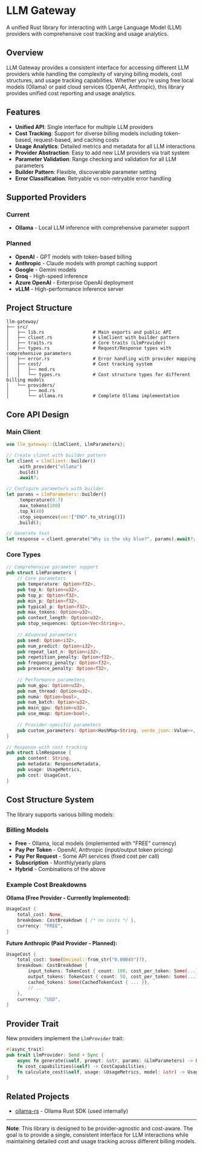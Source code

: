 # LLM Gateway

A unified Rust library for interacting with Large Language Model (LLM) providers with comprehensive cost tracking and usage analytics.

## Overview

LLM Gateway provides a consistent interface for accessing different LLM providers while handling the complexity of varying billing models, cost structures, and usage tracking capabilities. Whether you're using free local models (Ollama) or paid cloud services (OpenAI, Anthropic), this library provides unified cost reporting and usage analytics.

## Features

- **Unified API**: Single interface for multiple LLM providers
- **Cost Tracking**: Support for diverse billing models including token-based, request-based, and caching costs  
- **Usage Analytics**: Detailed metrics and metadata for all LLM interactions
- **Provider Abstraction**: Easy to add new LLM providers via trait system
- **Parameter Validation**: Range checking and validation for all LLM parameters
- **Builder Pattern**: Flexible, discoverable parameter setting
- **Error Classification**: Retryable vs non-retryable error handling

## Supported Providers

### Current
- **Ollama** - Local LLM inference with comprehensive parameter support

### Planned
- **OpenAI** - GPT models with token-based billing
- **Anthropic** - Claude models with prompt caching support
- **Google** - Gemini models
- **Groq** - High-speed inference
- **Azure OpenAI** - Enterprise OpenAI deployment
- **vLLM** - High-performance inference server

## Project Structure

```
llm-gateway/
├── src/
│   ├── lib.rs                  # Main exports and public API
│   ├── client.rs               # LlmClient with builder pattern
│   ├── traits.rs               # Core traits (LlmProvider)
│   ├── types.rs                # Request/Response types with comprehensive parameters
│   ├── error.rs                # Error handling with provider mapping
│   ├── cost/                   # Cost tracking system
│   │   ├── mod.rs              
│   │   └── types.rs            # Cost structure types for different billing models
│   └── providers/              
│       ├── mod.rs              
│       └── ollama.rs           # Complete Ollama implementation
```

## Core API Design

### Main Client

```rust
use llm_gateway::{LlmClient, LlmParameters};

// Create client with builder pattern
let client = LlmClient::builder()
    .with_provider("ollama")
    .build()
    .await?;

// Configure parameters with builder
let params = LlmParameters::builder()
    .temperature(0.7)
    .max_tokens(100)
    .top_k(40)
    .stop_sequences(vec!["END".to_string()])
    .build();

// Generate text  
let response = client.generate("Why is the sky blue?", params).await?;
```

### Core Types

```rust
// Comprehensive parameter support
pub struct LlmParameters {
    // Core parameters
    pub temperature: Option<f32>,
    pub top_k: Option<u32>, 
    pub top_p: Option<f32>,
    pub min_p: Option<f32>,
    pub typical_p: Option<f32>,
    pub max_tokens: Option<u32>,
    pub context_length: Option<u32>,
    pub stop_sequences: Option<Vec<String>>,
    
    // Advanced parameters
    pub seed: Option<i32>,
    pub num_predict: Option<i32>,
    pub repeat_last_n: Option<i32>,
    pub repetition_penalty: Option<f32>,
    pub frequency_penalty: Option<f32>,
    pub presence_penalty: Option<f32>,
    
    // Performance parameters
    pub num_gpu: Option<u32>,
    pub num_thread: Option<u32>,
    pub numa: Option<bool>,
    pub num_batch: Option<u32>,
    pub main_gpu: Option<u32>,
    pub use_mmap: Option<bool>,
    
    // Provider-specific parameters
    pub custom_parameters: Option<HashMap<String, serde_json::Value>>,
}

// Response with cost tracking
pub struct LlmResponse {
    pub content: String,
    pub metadata: ResponseMetadata,
    pub usage: UsageMetrics,
    pub cost: UsageCost,
}
```

## Cost Structure System

The library supports various billing models:

### Billing Models

- **Free** - Ollama, local models (implemented with "FREE" currency)
- **Pay Per Token** - OpenAI, Anthropic (input/output token pricing)  
- **Pay Per Request** - Some API services (fixed cost per call)
- **Subscription** - Monthly/yearly plans
- **Hybrid** - Combinations of the above

### Example Cost Breakdowns

**Ollama (Free Provider - Currently Implemented):**
```rust
UsageCost {
    total_cost: None,
    breakdown: CostBreakdown { /* no costs */ },
    currency: "FREE",
}
```

**Future Anthropic (Paid Provider - Planned):**
```rust
UsageCost {
    total_cost: Some(Decimal::from_str("0.00045")?),
    breakdown: CostBreakdown {
        input_tokens: TokenCost { count: 100, cost_per_token: Some(...), ... },
        output_tokens: TokenCost { count: 50, cost_per_token: Some(...), ... },
        cached_tokens: Some(CachedTokenCost { ... }),
        // ...
    },
    currency: "USD",
}
```

## Provider Trait

New providers implement the `LlmProvider` trait:

```rust
#[async_trait]
pub trait LlmProvider: Send + Sync {
    async fn generate(&self, prompt: &str, params: &LlmParameters) -> Result<LlmResponse>;
    fn cost_capabilities(&self) -> CostCapabilities;
    fn calculate_cost(&self, usage: &UsageMetrics, model: &str) -> UsageCost;
}
```

## Related Projects

- [ollama-rs](https://crates.io/crates/ollama-rs) - Ollama Rust SDK (used internally)

---

**Note**: This library is designed to be provider-agnostic and cost-aware. The goal is to provide a single, consistent interface for LLM interactions while maintaining detailed cost and usage tracking across different billing models.